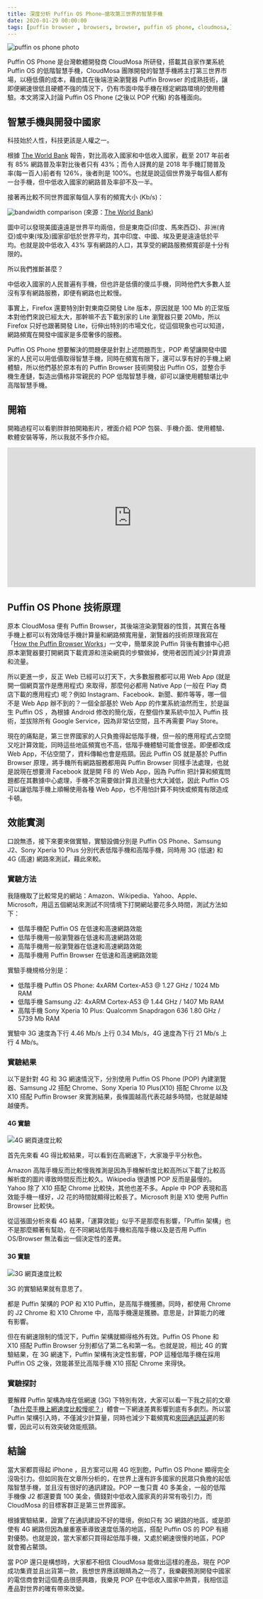 ```yaml
---
title: 深度分析 Puffin OS Phone—搶攻第三世界的智慧手機
date: 2020-01-29 00:00:00
tags: [puffin browser , browsers, browser, puffin oS phone, cloudmosa,]
---
```



![puffin os phone photo](https://user-images.githubusercontent.com/18013815/73357418-4a4a3300-42d7-11ea-9456-7344680463ba.jpg)

Puffin OS Phone 是台灣軟體開發商 CloudMosa 所研發，搭載其自家作業系統 Puffin OS 的低階智慧手機，CloudMosa 團隊開發的智慧手機將主打第三世界市場，以極低價的成本，藉由其在後端渲染瀏覽器 Puffin Browser 的成熟技術，讓即便網速很低且硬體不強的情況下，仍有市面中階手機在穩定網路環境的使用體驗。本文將深入討論 Puffin OS Phone (之後以 POP 代稱) 的各種面向。

## 智慧手機與開發中國家

科技始於人性，科技更該是人權之一。

根據 [The World Bank](https://data.worldbank.org/) 報告，對比高收入國家和中低收入國家，截至 2017 年前者有 85% 網路普及率對比後者只有 43%；而令人訝異的是 2018 年手機訂閱普及率(每一百人)前者有 126%，後者則是 100%。也就是說這個世界幾乎每個人都有一台手機，但中低收入國家的網路普及率卻不及一半。

接著再比較不同世界國家每個人享有的頻寬大小 (Kb/s)：

![bandwidth comparison](https://user-images.githubusercontent.com/18013815/73361354-c5174c00-42df-11ea-965b-120af2e600ca.jpg)
(來源：[The World Bank](https://tcdata360.worldbank.org/indicators/entrp.inet.bandwidth?country=USA&indicator=3405&countries=IND,IRQ,KEN,MYS,SOM,TUR,EGY,CHN&viz=bar_chart&years=2016&indicators=944))

圖中可以發現美國遠遠是世界平均兩倍，但是東南亞(印度、馬來西亞)、非洲(肯亞)或中東(埃及)國家卻低於世界平均，其中印度、中國、埃及更是遠遠低於平均。也就是說中低收入 43% 享有網路的人口，其享受的網路服務頻寬卻是十分有限的。

所以我們推斷甚麼？

中低收入國家的人民普遍有手機，但也許是低價的傻瓜手機，同時他們大多數人並沒有享有網路服務，即便有網路也比較慢。

事實上，Firefox 還要特別針對東南亞開發 Lite 版本，原因就是 100 Mb 的正常版本對他們來說已經太大，那幹嘛不去下載別家的 Lite 瀏覽器只要 20Mb，所以 Firefox 只好也跟著開發 Lite，衍伸出特別的市場文化，從這個現象也可以知道，網路頻寬在開發中國家是多麼奢侈的服務。

Puffin OS Phone 想要解決的問題便是針對上述問題而生，POP 希望讓開發中國家的人民可以用低價取得智慧手機，同時在頻寬有限下，還可以享有好的手機上網體驗，所以他們基於原本有的 Puffin Browser 技術開發出 Puffin OS，並整合手機生產鏈，製造出價格非常親民的 POP 低階智慧手機，卻可以讓使用體驗堪比中高階智慧手機。

## 開箱

開箱過程可以看劉胖胖拍開箱影片，裡面介紹 POP 包裝、手機介面、使用體驗、軟體安裝等等，所以我就不多作介紹。

<iframe width="560" height="315" src="https://www.youtube-nocookie.com/embed/z1HfsgXsFxg" frameborder="0" allow="accelerometer; autoplay; encrypted-media; gyroscope; picture-in-picture" allowfullscreen></iframe>

## Puffin OS Phone 技術原理

原本 CloudMosa 便有 Puffin Browser，其後端渲染瀏覽器的性質，其實在各種手機上都可以有效降低手機計算量和網路頻寬用量，瀏覽器的技術原理我寫在「[How the Puffin Browser Works](https://tigercosmos.xyz/post/2018/09/puffin/)」一文中，簡單來說 Puffin 背後有數據中心把原本瀏覽器要打開網頁下載資源和渲染網頁的步驟做掉，使用者因而減少計算資源和流量。

所以更進一步，反正 Web 已經可以打天下，大多數服務都可以用 Web App (就是開一個網頁當作是應用程式) 來取得，那麼何必都用 Native App (一般在 Play 商店下載的應用程式) 呢？例如 Instagram、Facebook、新聞、郵件等等，哪一個不是 Web App 辦不到的？一個全部基於 Web App 的作業系統油然而生，於是誕生 Puffin OS ，為根據 Android 修改的簡化版，在整個作業系統中加入 Puffin 技術，並拔除所有 Google Service，因為非常佔空間，且不再需要 Play Store。

現在的痛點是，第三世界國家的人只負擔得起低階手機，但一般的應用程式占空間又吃計算效能，同時這些地區頻寬也不高，低階手機體驗可能會很差。即便都改成 Web App，不佔空間了，資料傳輸也會是瓶頸。因此 Puffin OS 就是基於 Puffin Browser 原理，將手機所有網路服務都用與 Puffin Browser 同樣手法處理，也就是說現在想要滑 Facebook 就是開 FB 的 Web App，因為 Puffin 把計算和頻寬問題都在其數據中心處理，手機不怎需要做計算且流量也大大減低，因此 Puffin OS 可以讓低階手機上順暢使用各種 Web App，也不用怕計算不夠快或頻寬有限造成卡頓。

## 效能實測

口說無憑，接下來要來做實驗，實驗設備分別是 Puffin OS Phone、Samsung J2、Sony Xperia 10 Plus 分別代表低階手機和高階手機，同時用 3G (低速) 和 4G (高速) 網路來測試，藉此來較。

### 實驗方法

我隨機取了比較常見的網站：Amazon、Wikipedia、Yahoo、Apple、Microsoft，用這五個網站來測試不同情境下打開網站要花多久時間，測試方法如下：

- 低階手機配 Puffin OS 在低速和高速網路效能
- 低階手機用一般瀏覽器在低速和高速網路效能
- 高階手機用一般瀏覽器在低速和高速網路效能
- 高階手機用 Puffin Browser 在低速和高速網路效能

實驗手機規格分別是：

- 低階手機 Puffin OS Phone: 4xARM Cortex-A53 @ 1.27 GHz / 1024 Mb RAM
- 低階手機 Samsung J2: 4xARM Cortex-A53 @ 1.44 GHz / 1407 Mb RAM
- 高階手機 Sony Xperia 10 Plus: Qualcomm Snapdragon 636 1.80 GHz / 5739 Mb RAM

實驗中 3G 速度為下行 4.46 Mb/s 上行 0.34 Mb/s，4G 速度為下行 21 Mb/s 上行 4 Mb/s。

### 實驗結果

以下是針對 4G 和 3G 網速情況下，分別使用 Puffin OS Phone (POP) 內建瀏覽器、Samsung J2 搭配 Chrome、Sony Xperia 10 Plus(X10) 搭配 Chrome 以及 X10 搭配 Puffin Browser 來實測結果，長條圖越高代表花越多時間，也就是越矮越優秀。

#### 4G 實驗

![4G 網頁速度比較](https://user-images.githubusercontent.com/18013815/73379487-47facf80-42fd-11ea-8815-e24e300037b8.png)

首先先來看 4G 得比較結果，可以看到在高網速下，大家幾乎平分秋色。

Amazon 高階手機反而比較慢我推測是因為手機解析度比較高所以下載了比較高解析度的圖片導致時間反而比較久。Wikipedia 很遺憾 POP 反而是最慢的。Yahoo 除了 X10 搭配 Chrome 比較快，其他也差不多。Apple 中 POP 表現和高效能手機一樣好，J2 花的時間就顯得比較長了。Microsoft 則是 X10 使用 Puffin Browser 比較快。

從這張圖分析來看 4G 結果，「運算效能」似乎不是那麼有影響，「Puffin 架構」也不是那麼顯著有幫助，在不同網站低階手機和高階手機以及是否用 Puffin OS/Browser 無法看出一個決定性的差異。

#### 3G 實驗

![3G 網頁速度比較](https://user-images.githubusercontent.com/18013815/73379501-50eba100-42fd-11ea-9fef-bfc456d4051f.png)

3G 的實驗結果就有意思了。

都是 Puffin 架構的 POP 和 X10 Puffin，是高階手機獲勝。同時，都使用 Chrome 的 J2 Chrome 和 X10 Chrome 中，高階手機還是獲勝。意思是，計算能力的確有影響。

但在有網速限制的情況下，Puffin 架構就顯得格外有效。Puffin OS Phone 和 X10 搭配 Puffin Browser 分別都佔了第二名和第一名。也就是說，相比 4G 的實驗結果，在 3G 網速下，Puffin 架構有決定性影響，POP 這種低階手機在採用 Puffin OS 之後，效能甚至比高階手機 X10 搭配 Chrome 來得快。

### 實驗探討

要解釋 Puffin 架構為啥在低網速 (3G) 下特別有效，大家可以看一下我之前的文章「[為什麼手機上網速度比較慢呢？](/post/2017/12/browser/browser_series_18/)」體會一下網速差異影響到底有多劇烈。所以當 Puffin 架構引入時，不僅減少計算量，同時也減少下載頻寬和[來回通訊延遲](https://en.wikipedia.org/wiki/Round-trip_delay_time)的影響，因此可以有效突破效能瓶頸。

## 結論

當大家都買得起 iPhone ，且方案可以用 4G 吃到飽，Puffin OS Phone 顯得完全沒吸引力。但如同我在文章所分析的，在世界上還有許多國家的民眾只負擔的起低階智慧手機，並且沒有很好的通訊建設。POP 一隻只賣 40 多美金，一般的低階手機像 J2 都還要賣 100 美金，價錢對中低收入國家真的非常有吸引力，而 CloudMosa 的目標客群正是第三世界國家。

根據實驗結果，證實了在通訊建設不好的環境，例如只有 3G 網路的地區，或是即使有 4G 網路但因為嚴重塞車導致速度低落的地區，搭配 Puffin OS 的 POP 有絕對優勢。也就是說，當大家都只買得起低階手機，又處於網速很慢的地區，POP 就會獨占鰲頭。

當 POP 還只是構想時，大家都不相信 CloudMosa 能做出這樣的產品，現在 POP 成功集資並且出貨第一款，我想世界應該眼睛為之一亮了，我樂觀預測開發中國家的電信商會對這個產品很感興趣，我樂見 POP 在中低收入國家中熱賣，我相信這產品對世界的確有帶來改變。
